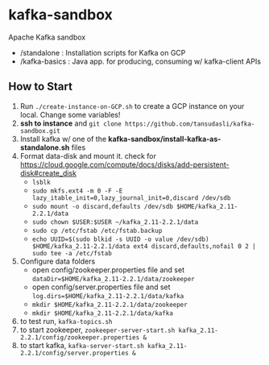 # kafka-sandbox

Apache Kafka sandbox

- /standalone : Installation scripts for Kafka on GCP
- /kafka-basics : Java app. for producing, consuming w/ kafka-client APIs


## How to Start

1. Run `./create-instance-on-GCP.sh` to create a GCP instance on your local. Change some variables!
2. **ssh to instance** and `git clone https://github.com/tansudasli/kafka-sandbox.git`
3. Install kafka w/ one of the **kafka-sandbox/install-kafka-as-standalone.sh** files
4. Format data-disk and mount it. check for <https://cloud.google.com/compute/docs/disks/add-persistent-disk#create_disk>
   - `lsblk`
   - `sudo mkfs.ext4 -m 0 -F -E lazy_itable_init=0,lazy_journal_init=0,discard /dev/sdb`
   - `sudo mount -o discard,defaults /dev/sdb $HOME/kafka_2.11-2.2.1/data`
   - `sudo chown $USER:$USER ~/kafka_2.11-2.2.1/data`
   - `sudo cp /etc/fstab /etc/fstab.backup`
   - `echo UUID=$(sudo blkid -s UUID -o value /dev/sdb) $HOME/kafka_2.11-2.2.1/data ext4 discard,defaults,nofail 0 2 | sudo tee -a /etc/fstab`
5. Configure data folders
   - open config/zookeeper.properties file and set `dataDir=$HOME/kafka_2.11-2.2.1/data/zookeeper`
   - open config/server.properties file and set `log.dirs=$HOME/kafka_2.11-2.2.1/data/kafka`
   - `mkdir $HOME/kafka_2.11-2.2.1/data/zookeeper`
   - `mkdir $HOME/kafka_2.11-2.2.1/data/kafka`
6. to test run, `kafka-topics.sh`
7. to start zookeeper, `zookeeper-server-start.sh kafka_2.11-2.2.1/config/zookeeper.properties &`
8. to start kafka, `kafka-server-start.sh kafka_2.11-2.2.1/config/server.properties &`
